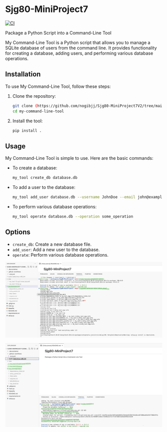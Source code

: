 # Sjg80-MiniProject7
[![CI](https://github.com/nogibjj/Sjg80-MiniProject7/actions/workflows/cicd.yml/badge.svg)](https://github.com/nogibjj/Sjg80-MiniProject7/actions/workflows/cicd.yml)

Package a Python Script into a Command-Line Tool 

My Command-Line Tool is a Python script that allows you to manage a SQLite database of users from the command line. It provides functionality for creating a database, adding users, and performing various database operations.

## Installation

To use My Command-Line Tool, follow these steps:

1. Clone the repository:
   ```bash
   git clone (https://github.com/nogibjj/Sjg80-MiniProject7V2/tree/main)
   cd my-command-line-tool
   ```

2. Install the tool:
   ```bash
   pip install .
   ```

## Usage

My Command-Line Tool is simple to use. Here are the basic commands:

- To create a database:
   ```bash
   my_tool create_db database.db
   ```

- To add a user to the database:
   ```bash
   my_tool add_user database.db --username JohnDoe --email john@example.com
   ```

- To perform various database operations:
   ```bash
   my_tool operate database.db --operation some_operation
   ```

## Options
- `create_db`: Create a new database file.
- `add_user`: Add a new user to the database.
- `operate`: Perform various database operations.

![Screenshot](images/Captura%20de%20pantalla%202023-10-21%20a%20la(s)%201.38.06%20p.m..png)

![Screenshot](images/Captura%20de%20pantalla%202023-10-21%20a%20la(s)%201.42.18%20p.m..png)
